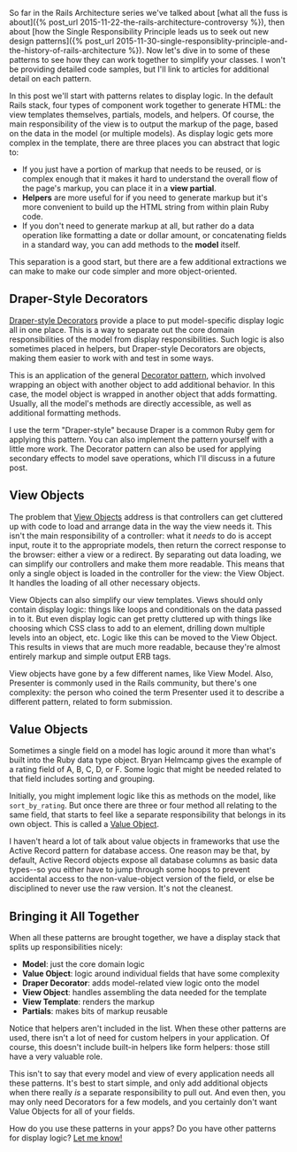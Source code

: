 So far in the Rails Architecture series we've talked about [what all the fuss is about]({% post_url 2015-11-22-the-rails-architecture-controversy %}), then about [how the Single Responsibility Principle leads us to seek out new design patterns]({% post_url 2015-11-30-single-responsiblity-principle-and-the-history-of-rails-architecture %}). Now let's dive in to some of these patterns to see how they can work together to simplify your classes. I won't be providing detailed code samples, but I'll link to articles for additional detail on each pattern.

In this post we'll start with patterns relates to display logic. In the default Rails stack, four types of component work together to generate HTML: the view templates themselves, partials, models, and helpers. Of course, the main responsibility of the view is to output the markup of the page, based on the data in the model (or multiple models). As display logic gets more complex in the template, there are three places you can abstract that logic to:

- If you just have a portion of markup that needs to be reused, or is complex enough that it makes it hard to understand the overall flow of the page's markup, you can place it in a **view partial**.
- **Helpers** are more useful for if you need to generate markup but it's more convenient to build up the HTML string from within plain Ruby code.
- If you don't need to generate markup at all, but rather do a data operation like formatting a date or dollar amount, or concatenating fields in a standard way, you can add methods to the **model** itself.

This separation is a good start, but there are a few additional extractions we can make to make our code simpler and more object-oriented.

## Draper-Style Decorators

[Draper-style Decorators](https://github.com/drapergem/draper) provide a place to put model-specific display logic all in one place. This is a way to separate out the core domain responsibilities of the model from display responsibilities. Such logic is also sometimes placed in helpers, but Draper-style Decorators are objects, making them easier to work with and test in some ways.

This is an application of the general [Decorator pattern](https://en.wikipedia.org/wiki/Decorator_pattern), which involved wrapping an object with another object to add additional behavior. In this case, the model object is wrapped in another object that adds formatting. Usually, all the model's methods are directly accessible, as well as additional formatting methods.

I use the term "Draper-style" because Draper is a common Ruby gem for applying this pattern. You can also implement the pattern yourself with a little more work. The Decorator pattern can also be used for applying secondary effects to model save operations, which I'll discuss in a future post.

## View Objects

The problem that [View Objects](http://blog.codeclimate.com/blog/2012/10/17/7-ways-to-decompose-fat-activerecord-models/) address is that controllers can get cluttered up with code to load and arrange data in the way the view needs it. This isn't the main responsibility of a controller: what it *needs* to do is accept input, route it to the appropriate models, then return the correct response to the browser: either a view or a redirect. By separating out data loading, we can simplify our controllers and make them more readable. This means that only a single object is loaded in the controller for the view: the View Object. It handles the loading of all other necessary objects.

View Objects can also simplify our view templates. Views should only contain display logic: things like loops and conditionals on the data passed in to it. But even display logic can get pretty cluttered up with things like choosing which CSS class to add to an element, drilling down multiple levels into an object, etc. Logic like this can be moved to the View Object. This results in views that are much more readable, because they're almost entirely markup and simple output ERB tags.

View objects have gone by a few different names, like View Model. Also, Presenter is commonly used in the Rails community, but there's one complexity: the person who coined the term Presenter used it to describe a different pattern, related to form submission.

## Value Objects

Sometimes a single field on a model has logic around it more than what's built into the Ruby data type object. Bryan Helmcamp gives the example of a rating field of A, B, C, D, or F. Some logic that might be needed related to that field includes sorting and grouping.

Initially, you might implement logic like this as methods on the model, like `sort_by_rating`. But once there are three or four method all relating to the same field, that starts to feel like a separate responsibility that belongs in its own object. This is called a [Value Object](http://blog.codeclimate.com/blog/2012/10/17/7-ways-to-decompose-fat-activerecord-models/).

I haven't heard a lot of talk about value objects in frameworks that use the Active Record pattern for database access. One reason may be that, by default, Active Record objects expose all database columns as basic data types--so you either have to jump through some hoops to prevent accidental access to the non-value-object version of the field, or else be disciplined to never use the raw version. It's not the cleanest.

## Bringing it All Together

When all these patterns are brought together, we have a display stack that splits up responsibilities nicely:

- **Model**: just the core domain logic
- **Value Object**: logic around individual fields that have some complexity
- **Draper Decorator**: adds model-related view logic onto the model
- **View Object**: handles assembling the data needed for the template
- **View Template**: renders the markup
- **Partials**: makes bits of markup reusable

Notice that helpers aren't included in the list. When these other patterns are used, there isn't a lot of need for custom helpers in your application. Of course, this doesn't include built-in helpers like form helpers: those still have a very valuable role.

This isn't to say that every model and view of every application needs all these patterns. It's best to start simple, and only add additional objects when there really *is* a separate responsibility to pull out. And even then, you may only need Decorators for a few models, and you certainly don't want Value Objects for all of your fields.

How do you use these patterns in your apps? Do you have other patterns for display logic? [Let me know!](https://twitter.com/CodingItWrong)
